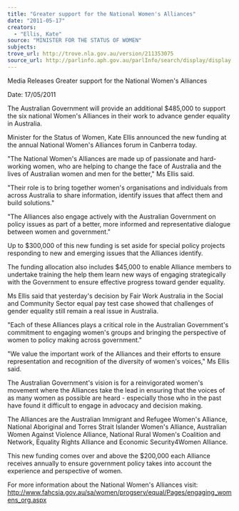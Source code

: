```yaml
---
title: "Greater support for the National Women's Alliances"
date: "2011-05-17"
creators:
  - "Ellis, Kate"
source: "MINISTER FOR THE STATUS OF WOMEN"
subjects:
trove_url: http://trove.nla.gov.au/version/211353075
source_url: http://parlinfo.aph.gov.au/parlInfo/search/display/display.w3p;query=Id%3A%22media/pressrel/882440%22
---
```


 

 

 Media Releases    Greater support for the National Women's Alliances   

 Date: 17/05/2011   

 The Australian Government will provide an additional $485,000 to support the six national  Women's Alliances in their work to advance gender equality in Australia. 

 Minister for the Status of Women, Kate Ellis announced the new funding at the annual  National Women's Alliances forum in Canberra today.  

 "The National Women's Alliances are made up of passionate and hard-working women, who  are helping to change the face of Australia and the lives of Australian women and men for the  better," Ms Ellis said. 

 "Their role is to bring together women's organisations and individuals from across Australia  to share information, identify issues that affect them and build solutions."  

 "The Alliances also engage actively with the Australian Government on policy issues as part  of a better, more informed and representative dialogue between women and government." 

 Up to $300,000 of this new funding is set aside for special policy projects responding to new  and emerging issues that the Alliances identify. 

 The funding allocation also includes $45,000 to enable Alliance members to undertake  training the help them learn new ways of engaging strategically with the Government to  ensure effective progress toward gender equality. 

 Ms Ellis said that yesterday's decision by Fair Work Australia in the Social and Community  Sector equal pay test case showed that challenges of gender equality still remain a real issue  in Australia. 

 "Each of these Alliances plays a critical role in the Australian Government's commitment to  engaging women's groups and bringing the perspective of women to policy making across  government." 

 "We value the important work of the Alliances and their efforts to ensure representation and  recognition of the diversity of women's voices," Ms Ellis said. 

 The Australian Government's vision is for a reinvigorated women's movement where the  Alliances take the lead in ensuring that the voices of as many women as possible are heard -  especially those who in the past have found it difficult to engage in advocacy and decision  making.  

 The Alliances are the Australian Immigrant and Refugee Women's Alliance, National  Aboriginal and Torres Strait Islander Women's Alliance, Australian Women Against  Violence Alliance, National Rural Women's Coalition and Network, Equality Rights Alliance  and Economic Security4Women Alliance.  

 This new funding comes over and above the $200,000 each Alliance receives annually to  ensure government policy takes into account the experience and perspective of women.  

 For more information about the National Women's Alliances visit:  http://www.fahcsia.gov.au/sa/women/progserv/equal/Pages/engaging_womens_org.aspx  

  

